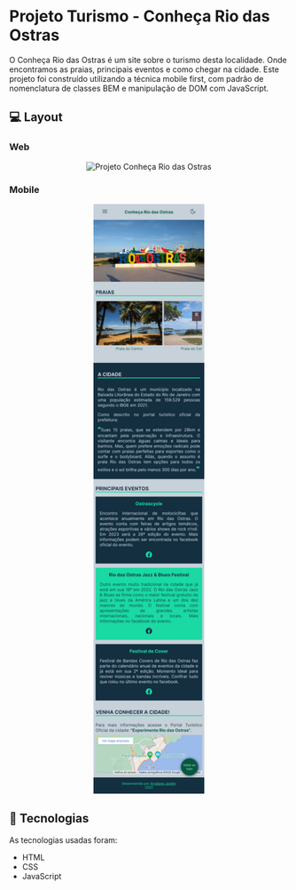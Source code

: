 # Projeto Turismo - Conheça Rio das Ostras

O Conheça Rio das Ostras é um site sobre o turismo desta localidade. Onde encontramos as praias, principais eventos e como chegar na cidade.
Este projeto foi construído utilizando a técnica mobile first, com padrão de nomenclatura de classes BEM e manipulação de DOM com JavaScript.

## 💻 Layout  

### Web

<p align="center">
  <img alt="Projeto Conheça Rio das Ostras" title="Conheça Rio das Ostras" src="images/tela-web.png" width="400px">
</p>

### Mobile

<p align="center">
  <img alt="Projeto Conheça Rio das Ostras" title="Conheça Rio das Ostras" src="images/tela-mobile.png" width="200px">
</p>

 ## 🔧 Tecnologias 

As tecnologias usadas foram: 
* HTML
* CSS
* JavaScript
